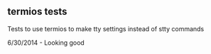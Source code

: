 ## termios tests

Tests to use termios to make tty settings instead of stty commands

6/30/2014 - Looking good
